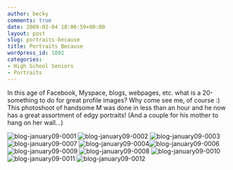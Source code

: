```yaml
---
author: becky
comments: true
date: 2009-02-04 18:06:59+00:00
layout: post
slug: portraits-because
title: Portraits Because
wordpress_id: 1092
categories:
- High School Seniors
- Portraits
---
```


In this age of Facebook, Myspace, blogs, webpages, etc. what is a 20-something to do for great profile images? Why come see me, of course :) This photoshoot of handsome M was done in less than an hour and he now has a great assortment of edgy portraits! (And a couple for his mother to hang on her wall...)





![blog-january09-0001](http://beta.beckyjenson.com/wp-content/uploads/2009/02/blog-january09-0001.jpg) ![blog-january09-0002](http://beta.beckyjenson.com/wp-content/uploads/2009/02/blog-january09-0002.jpg)
![blog-january09-0003](http://beta.beckyjenson.com/wp-content/uploads/2009/02/blog-january09-0003.jpg) 
![blog-january09-0007](http://beta.beckyjenson.com/wp-content/uploads/2009/02/blog-january09-0007.jpg) ![blog-january09-0004](http://beta.beckyjenson.com/wp-content/uploads/2009/02/blog-january09-0004.jpg)![blog-january09-0006](http://beta.beckyjenson.com/wp-content/uploads/2009/02/blog-january09-0006.jpg)![blog-january09-0009](http://beta.beckyjenson.com/wp-content/uploads/2009/02/blog-january09-0009.jpg)
![blog-january09-0008](http://beta.beckyjenson.com/wp-content/uploads/2009/02/blog-january09-0008.jpg)
![blog-january09-0010](http://beta.beckyjenson.com/wp-content/uploads/2009/02/blog-january09-0010.jpg)
![blog-january09-0011](http://beta.beckyjenson.com/wp-content/uploads/2009/02/blog-january09-0011.jpg)
![blog-january09-0012](http://beta.beckyjenson.com/wp-content/uploads/2009/02/blog-january09-0012.jpg)
